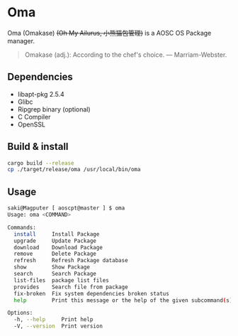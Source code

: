 # Oma

Oma (Omakase) ~~(Oh My Ailurus, 小熊猫包管理)~~ is a AOSC OS Package manager.

> Omakase (adj.): According to the chef's choice. — Marriam-Webster.

## Dependencies

- libapt-pkg 2.5.4
- Glibc
- Ripgrep binary (optional)
- C Compiler
- OpenSSL

## Build & install

```bash
cargo build --release
cp ./target/release/oma /usr/local/bin/oma
```

## Usage

```bash
saki@Magputer [ aoscpt@master ] $ oma
Usage: oma <COMMAND>

Commands:
  install     Install Package
  upgrade     Update Package
  download    Download Package
  remove      Delete Package
  refresh     Refresh Package database
  show        Show Package
  search      Search Package
  list-files  package list files
  provides    Search file from package
  fix-broken  Fix system dependencies broken status
  help        Print this message or the help of the given subcommand(s)

Options:
  -h, --help     Print help
  -V, --version  Print version
```

